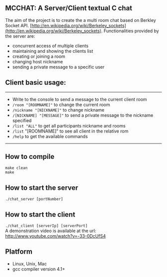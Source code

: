 ## MCCHAT: A Server/Client textual C chat  

The aim of the project is to create the a multi room chat based on Berkley Socket API. [http://en.wikipedia.org/wiki/Berkeley_sockets](http://en.wikipedia.org/wiki/Berkeley_sockets).
Functionalities provided by the server are:

* concurrent access of multiple clients
* maintaining and showing the clients list
* creating or joining a room
* changing host nickname
* sending a private message to a specific user

## Client basic usage:  
***


* Write to the console to send a message to the current client room
* `/room "[ROOMNAME]"` to change the current room
* `/nickname "[NICKNAME]"` to change nickname
* `/[NICKNAME] "[MESSAGE]"` to send a private message to the nickname specified
* `/list "ALL"` to get all participants nickname and rooms
* `/list` "[ROOMNAME]" to see all client in the relative rom
* `/help` to get the available commands

***
## How to compile
`make clean`  
`make`  

## How to start the server 
`./chat_server [portNumber] `
## How to start the client 
`./chat_client [serverIp] [serverPort] `  
A demonstration video is available at the url:
http://www.youtube.com/watch?v=-33-0DcUfS4

## Platform 
* Linux, Unix, Mac 
* gcc compiler version 4.1+
